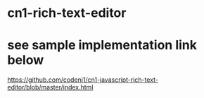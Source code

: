 # cn1-rich-text-editor

# see sample implementation link below
https://github.com/codeni1/cn1-javascript-rich-text-editor/blob/master/index.html